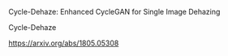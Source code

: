 Cycle-Dehaze: Enhanced CycleGAN for Single Image Dehazing

Cycle-Dehaze

https://arxiv.org/abs/1805.05308
